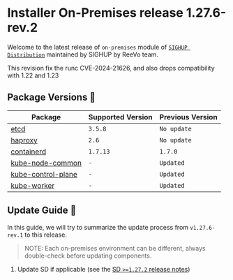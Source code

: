 # Installer On-Premises release 1.27.6-rev.2

Welcome to the latest release of `on-premises` module of [`SIGHUP Distribution`](https://github.com/sighupio/fury-distribution) maintained by SIGHUP by ReeVo team.

This revision fix the runc CVE-2024-21626, and also drops compatibility with 1.22 and 1.23

## Package Versions 🚢

| Package                                        | Supported Version | Previous Version |
| ---------------------------------------------- | ----------------- | ---------------- |
| [etcd](roles/etcd)                             | `3.5.8`           | `No update`      |
| [haproxy](roles/haproxy)                       | `2.6`             | `No update`      |
| [containerd](roles/containerd)                 | `1.7.13`          | `1.7.0`          |
| [kube-node-common](roles/kube-node-common)     | `-`               | `Updated`        |
| [kube-control-plane](roles/kube-control-plane) | `-`               | `Updated`        |
| [kube-worker](roles/kube-worker)               | `-`               | `Updated`        |

## Update Guide 🦮

In this guide, we will try to summarize the update process from `v1.27.6-rev.1` to this release.
  
> NOTE: Each on-premises environment can be different, always double-check before updating components.

1. Update SD if applicable (see the [SD `>=1.27.2` release notes](https://github.com/sighupio/fury-distribution/tree/master/docs/releases))

